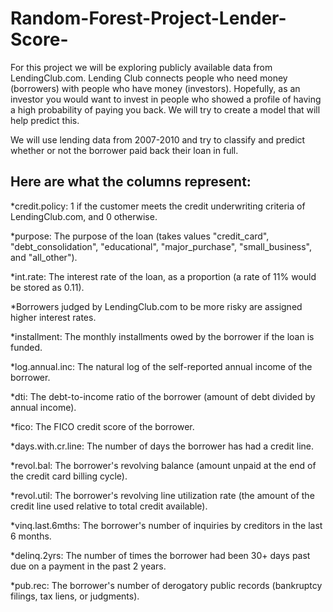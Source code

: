 # Random-Forest-Project-Lender-Score-
For this project we will be exploring publicly available data from LendingClub.com. Lending Club connects people who need money (borrowers) with people who have money (investors). Hopefully, as an investor you would want to invest in people who showed a profile of having a high probability of paying you back. We will try to create a model that will help predict this.  

We will use lending data from 2007-2010 and try to classify and predict whether or not the borrower paid back their loan in full.  

## Here are what the columns represent: 

*credit.policy: 1 if the customer meets the credit underwriting criteria of LendingClub.com, and 0 otherwise.

*purpose: The purpose of the loan (takes values "credit_card", "debt_consolidation", "educational", "major_purchase", "small_business", and "all_other").

*int.rate: The interest rate of the loan, as a proportion (a rate of 11% would be stored as 0.11). 

*Borrowers judged by LendingClub.com to be more risky are assigned higher interest rates. 

*installment: The monthly installments owed by the borrower if the loan is funded. 

*log.annual.inc: The natural log of the self-reported annual income of the borrower.

*dti: The debt-to-income ratio of the borrower (amount of debt divided by annual income).

*fico: The FICO credit score of the borrower. 

*days.with.cr.line: The number of days the borrower has had a credit line. 

*revol.bal: The borrower's revolving balance (amount unpaid at the end of the credit card billing cycle).

*revol.util: The borrower's revolving line utilization rate (the amount of the credit line used relative to total credit available). 

*vinq.last.6mths: The borrower's number of inquiries by creditors in the last 6 months.

*delinq.2yrs: The number of times the borrower had been 30+ days past due on a payment in the past 2 years.

*pub.rec: The borrower's number of derogatory public records (bankruptcy filings, tax liens, or judgments).
